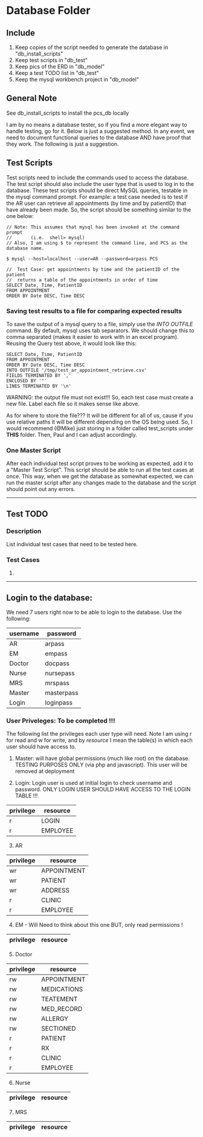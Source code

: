 # Database Folder

## Include
1. Keep copies of the script needed to generate the database in "db_install_scripts"
2. Keep test scripts in "db_test"
3. Keep pics of the ERD in "db_model"
4. Keep a test TODO list in "db_test"
5. Keep the mysql workbench project in "db_model"

## General Note

See db_install_scripts to install the pcs_db locally

I am by no means a database tester, so if you find a more elegant way to handle testing, go for it.  Below is just a suggested method.  In any event, we need to document functional queries to the database AND have proof that they work.  The following is just a suggestion.

## Test Scripts
Test scripts need to include the commands used to access the database.  The test script should also include the user type that is used to log in to the database.  These test scripts should be direct MySQL queries, testable in the mysql command prompt.  For example: a test case needed is to test if the AR user can retrieve all appointments (by time and by patientID) that have already been made.  So, the script should be something similar to the one below:

```
// Note: This assumes that mysql has been invoked at the command prompt
//	     (i.e.  shell> mysql)
// Also, I am using $ to represent the command line, and PCS as the database name.

$ mysql --host=localhost --user=AR --password=arpass PCS

// 	Test Case: get appointments by time and the patientID of the patient
//  returns a table of the appointments in order of time
SELECT Date, Time, PatientID
FROM APPOINTMENT
ORDER BY Date DESC, Time DESC

```

### Saving test results to a file for comparing expected results

To save the output of a mysql query to a file, simply use the _INTO OUTFILE_ command.  By default, mysql uses tab separators. We should change this to comma separated (makes it easier to work with in an excel program).  Reusing the Query test above, it would look like this:

```
SELECT Date, Time, PatientID
FROM APPOINTMENT
ORDER BY Date DESC, Time DESC
INTO OUTFILE '/tmp/test_ar_appointment_retrieve.csv'
FIELDS TERMINATED BY ','
ENCLOSED BY '"'
LINES TERMINATED BY '\n'
```
WARNING: the output file must not exist!!!
So, each test case must create a new file.  Label each file so it makes sense like above.

As for where to store the file??? It will be different for all of us, cause if you use relative paths it will be different depending on the OS being used.  So, I would recommend (@Mike) just storing in a folder called test_scripts under **THIS** folder.  Then, Paul and I can adjust accordingly.

### One Master Script
After each individual test script proves to be working as expected, add it to a "Master Test Script".  This script should be able to run all the test cases at once.  This way, when we get the database as somewhat expected, we can run the master script after any changes made to the database and the script should point out any errors.

----
## Test TODO

### Description
List individual test cases that need to be tested here.

### Test Cases

1. 

----
## Login to the database:
We need 7 users right now to be able to login to the database. Use the following:

username | password
---------|---------
AR       | arpass
EM       | empass
Doctor   | docpass
Nurse    | nursepass
MRS      | mrspass
Master   | masterpass
Login    | loginpass

### User Priveleges: To be completed !!!
The following list the privileges each user type will need.  Note I am using r for read and w for write, and by _resource_ I mean the table(s) in which each user should have access to.

1. Master: will have global permissions (much like root) on the database. TESTING PURPOSES ONLY (via php and javascript).  This user will be removed at deployment

2. Login: Login user is used at initial login to check username and password.  ONLY LOGIN USER SHOULD HAVE ACCESS TO THE LOGIN TABLE !!!

privilege | resource
---------|---------
r  	     | LOGIN
r        | EMPLOYEE

3. AR

privilege | resource
----------|---------
wr | APPOINTMENT
wr | PATIENT
wr | ADDRESS
r  | CLINIC
r  | EMPLOYEE


4. EM - Will Need to think about this one BUT, only read permissions !

privilege | resource
----------|---------

5. Doctor

privilege | resource
----------|---------
rw | APPOINTMENT
rw | MEDICATIONS
rw | TEATEMENT
rw | MED_RECORD
rw | ALLERGY
rw | SECTIONED
r  | PATIENT
r  | RX
r  | CLINIC
r  | EMPLOYEE


6. Nurse

privilege | resource
----------|---------

7. MRS

privilege | resource
----------|---------
